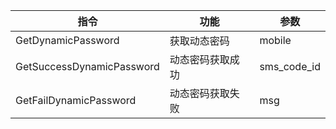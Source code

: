 | 指令                        | 功能       | 参数          |
|---------------------------|----------|-------------|
| GetDynamicPassword        | 获取动态密码   | mobile      |
| GetSuccessDynamicPassword | 动态密码获取成功 | sms_code_id |
| GetFailDynamicPassword    | 动态密码获取失败 | msg         |
